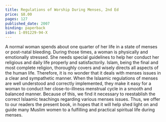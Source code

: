 ```yaml
---
title: Regulations of Worship During Menses, 2nd Ed
price: $8.00
pages: 127
published_date: 2007
binding: paperback
isbn: 1-891229-94-X
---
```


A normal woman spends about one quarter of her life in a state of menses or post-natal bleeding. During those times, a woman is physically and emotionally stressed. She needs special guidelines to help her conduct her religious and daily life properly and satisfactorily. Islam, being the final and most complete religion, thoroughly covers and wisely directs all aspects of the human life. Therefore, it is no wonder that it deals with menses issues in a clear and sympathetic manner. When the Islaamic regulations of menses are well understood and correctly implemented, they make it easy for a woman to conduct her close-to-illness menstrual cycle in a smooth and balanced manner. Because of this, we find it necessary to reestablish the correct Islaamic teachings regarding various menses issues. Thus, we offer to our readers the present book, in hopes that it will help shed light on and guide many Muslim women to a fulfilling and practical spiritual life during menses.

